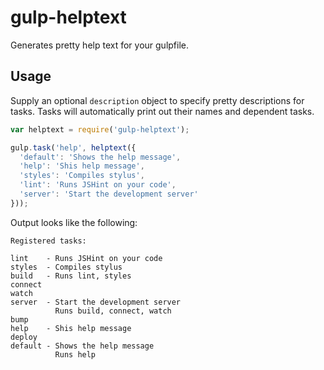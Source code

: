 # gulp-helptext

Generates pretty help text for your gulpfile.

## Usage

Supply an optional `description` object to specify pretty descriptions for tasks. Tasks will automatically print out their names and dependent tasks.

```js
var helptext = require('gulp-helptext');

gulp.task('help', helptext({
  'default': 'Shows the help message',
  'help': 'Shis help message',
  'styles': 'Compiles stylus',
  'lint': 'Runs JSHint on your code',
  'server': 'Start the development server'
}));
```

Output looks like the following:

```
Registered tasks:

lint    - Runs JSHint on your code
styles  - Compiles stylus
build   - Runs lint, styles
connect
watch
server  - Start the development server
          Runs build, connect, watch
bump
help    - Shis help message
deploy
default - Shows the help message
          Runs help
```
